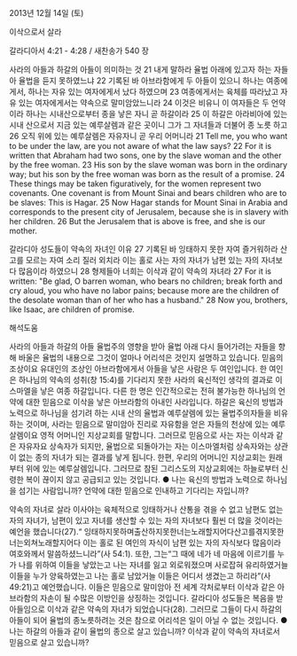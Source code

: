 2013년 12월 14일 (토)

이삭으로서 살라



갈라디아서 4:21 - 4:28 / 새찬송가 540 장


사라의 아들과 하갈의 아들이 의미하는 것
21 내게 말하라 율법 아래에 있고자 하는 자들아 율법을 듣지 못하였느냐 22 기록된 바 아브라함에게 두 아들이 있으니 하나는 여종에게서, 하나는 자유 있는 여자에게서 났다 하였으며 23 여종에게서는 육체를 따라났고 자유 있는 여자에게서는 약속으로 말미암았느니라 24 이것은 비유니 이 여자들은 두 언약이라 하나는 시내산으로부터 종을 낳은 자니 곧 하갈이라 25 이 하갈은 아라비아에 있는 시내 산으로서 지금 있는 예루살렘과 같은 곳이니 그가 그 자녀들과 더불어 종 노릇 하고 26 오직 위에 있는 예루살렘은 자유자니 곧 우리 어머니라
21 Tell me, you who want to be under the law, are you not aware of what the law says? 22 For it is written that Abraham had two sons, one by the slave woman and the other by the free woman. 23 His son by the slave woman was born in the ordinary way; but his son by the free woman was born as the result of a promise. 24 These things may be taken figuratively, for the women represent two covenants. One covenant is from Mount Sinai and bears children who are to be slaves: This is Hagar. 25 Now Hagar stands for Mount Sinai in Arabia and corresponds to the present city of Jerusalem, because she is in slavery with her children. 26 But the Jerusalem that is above is free, and she is our mother.

갈라디아 성도들이 약속의 자녀인 이유
27 기록된 바 잉태하지 못한 자여 즐거워하라 산고를 모르는 자여 소리 질러 외치라 이는 홀로 사는 자의 자녀가 남편 있는 자의 자녀보다 많음이라 하였으니 28 형제들아 너희는 이삭과 같이 약속의 자녀라
27 For it is written: "Be glad, O barren woman, who bears no children; break forth and cry aloud, you who have no labor pains; because more are the children of the desolate woman than of her who has a husband." 28 Now you, brothers, like Isaac, are children of promise.

해석도움





사라의 아들과 하갈의 아들
율법주의 영향을 받아 율법 아래 다시 들어가려는 자들을 향해 바울은 율법의 내용으로 그것이 얼마나 어리석은 것인지 설명하고 있습니다. 믿음의 조상이요 유대인의 조상인 아브라함에게서 아들을 낳은 사람은 두 여인입니다. 한 여인은 하나님의 약속의 성취(창 15:4)를 기다리지 못한 사라의 육신적인 생각의 결과로 이스마엘을 낳은 여종 하갈입니다. 다른 한 명은 인간적으로는 전혀 불가능한 하나님의 언약에 대한 믿음으로 이삭을 낳은 아브라함의 아내인 사라입니다. 하갈은 육신의 방법과 노력으로 하나님을 섬기려 하는 시내 산의 율법과 예루살렘에 있는 율법주의자들을 비유하는 것이며, 사라는 믿음으로 말미암아 진리로 자유함을 얻은 자들의 천상에 있는 예루살렘이요 영적 어머니인 지상교회를 말합니다. 그러므로 믿음으로 사는 자는 이삭과 같은 자유자요 상속자가 되지만, 율법으로 되돌아가는 자는 이스마엘처럼 상속자와는 상관이 없는 종의 자녀가 되는 결과를 낳게 됩니다. 한편, 우리의 어머니인 지상교회는 원래부터 위에 있는 예루살렘입니다. 그러므로 참된 그리스도의 지상교회에는 하늘로부터 신령한 복이 끊이지 않고 공급되고 있는 것입니다.
● 나는 육신의 방법과 노력으로 하나님을 섬기는 사람입니까? 언약에 대한 믿음으로 인내하고 기다리는 자입니까?

약속의 자녀로 살라
이사야는 육체적으로 잉태하거나 산통을 겪을 수 없고 남편도 없는 자의 자녀가, 남편이 있고 자녀를 생산할 수 있는 자의 자녀보다 훨씬 더 많을 것이라는 예언을 했습니다(27).“ 잉태하지못하며출산하지못한너는노래할지어다산고를겪지못한너는외쳐노래할지어다 이는 홀로 된 여인의 자식이 남편 있는 자의 자식보다 많음이라 여호와께서 말씀하셨느니라”(사 54:1). 또한, 그는“그 때에 네가 네 마음에 이르기를 누가 나를 위하여 이들을 낳았는고 나는 자녀를 잃고 외로워졌으며 사로잡혀 유리하였거늘 이들을 누가 양육하였는고 나는 홀로 남았거늘 이들은 어디서 생겼는고 하리라”(사 49:21)고 예언했습니다. 이들은 믿음으로 말미암아 전 세계 각처로부터 이삭과 같은 아브라함의 자손이 될 수많은 이방인을 상징하는 것입니다. 갈라디아 성도들은 복음을 받아들임으로 이삭과 같은 약속의 자녀가 되었습니다(28). 그러므로 그들이 다시 하갈의 아들이 되어 율법의 종노릇하려는 것은 참으로 어리석은 일이 아닐 수 없는 것입니다.
● 나는 하갈의 아들과 같이 율법의 종으로 살고 있습니까? 이삭과 같이 약속의 자녀로서 믿음으로 살고 있습니까?